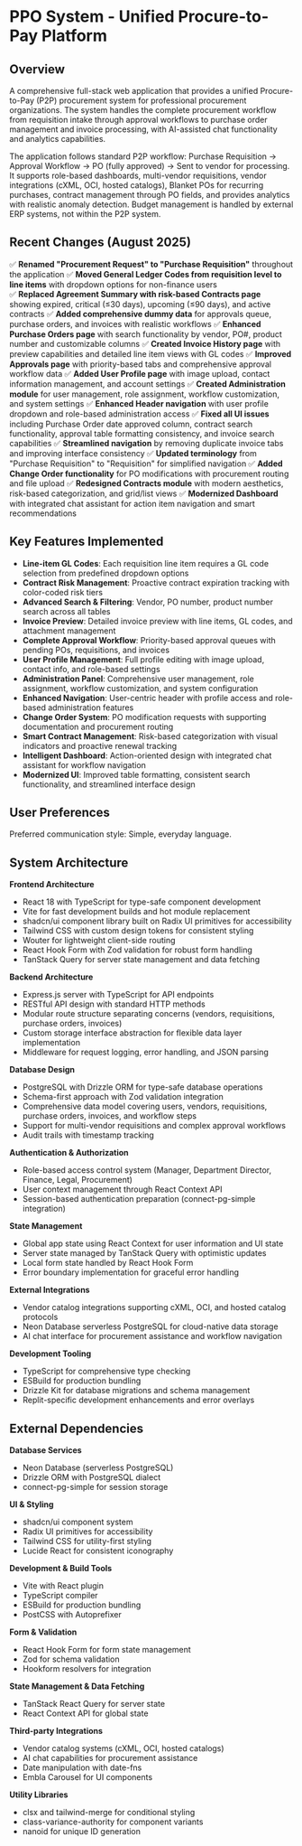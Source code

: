 # PPO System - Unified Procure-to-Pay Platform

## Overview

A comprehensive full-stack web application that provides a unified Procure-to-Pay (P2P) procurement system for professional procurement organizations. The system handles the complete procurement workflow from requisition intake through approval workflows to purchase order management and invoice processing, with AI-assisted chat functionality and analytics capabilities.

The application follows standard P2P workflow: Purchase Requisition → Approval Workflow → PO (fully approved) → Sent to vendor for processing. It supports role-based dashboards, multi-vendor requisitions, vendor integrations (cXML, OCI, hosted catalogs), Blanket POs for recurring purchases, contract management through PO fields, and provides analytics with realistic anomaly detection. Budget management is handled by external ERP systems, not within the P2P system.

## Recent Changes (August 2025)

✅ **Renamed "Procurement Request" to "Purchase Requisition"** throughout the application
✅ **Moved General Ledger Codes from requisition level to line items** with dropdown options for non-finance users  
✅ **Replaced Agreement Summary with risk-based Contracts page** showing expired, critical (≤30 days), upcoming (≤90 days), and active contracts
✅ **Added comprehensive dummy data** for approvals queue, purchase orders, and invoices with realistic workflows
✅ **Enhanced Purchase Orders page** with search functionality by vendor, PO#, product number and customizable columns
✅ **Created Invoice History page** with preview capabilities and detailed line item views with GL codes
✅ **Improved Approvals page** with priority-based tabs and comprehensive approval workflow data
✅ **Added User Profile page** with image upload, contact information management, and account settings
✅ **Created Administration module** for user management, role assignment, workflow customization, and system settings
✅ **Enhanced Header navigation** with user profile dropdown and role-based administration access
✅ **Fixed all UI issues** including Purchase Order date approved column, contract search functionality, approval table formatting consistency, and invoice search capabilities
✅ **Streamlined navigation** by removing duplicate invoice tabs and improving interface consistency
✅ **Updated terminology** from "Purchase Requisition" to "Requisition" for simplified navigation
✅ **Added Change Order functionality** for PO modifications with procurement routing and file upload
✅ **Redesigned Contracts module** with modern aesthetics, risk-based categorization, and grid/list views
✅ **Modernized Dashboard** with integrated chat assistant for action item navigation and smart recommendations

## Key Features Implemented

- **Line-item GL Codes**: Each requisition line item requires a GL code selection from predefined dropdown options
- **Contract Risk Management**: Proactive contract expiration tracking with color-coded risk tiers
- **Advanced Search & Filtering**: Vendor, PO number, product number search across all tables
- **Invoice Preview**: Detailed invoice preview with line items, GL codes, and attachment management
- **Complete Approval Workflow**: Priority-based approval queues with pending POs, requisitions, and invoices
- **User Profile Management**: Full profile editing with image upload, contact info, and role-based settings
- **Administration Panel**: Comprehensive user management, role assignment, workflow customization, and system configuration
- **Enhanced Navigation**: User-centric header with profile access and role-based administration features
- **Change Order System**: PO modification requests with supporting documentation and procurement routing
- **Smart Contract Management**: Risk-based categorization with visual indicators and proactive renewal tracking
- **Intelligent Dashboard**: Action-oriented design with integrated chat assistant for workflow navigation
- **Modernized UI**: Improved table formatting, consistent search functionality, and streamlined interface design

## User Preferences

Preferred communication style: Simple, everyday language.

## System Architecture

**Frontend Architecture**
- React 18 with TypeScript for type-safe component development
- Vite for fast development builds and hot module replacement
- shadcn/ui component library built on Radix UI primitives for accessibility
- Tailwind CSS with custom design tokens for consistent styling
- Wouter for lightweight client-side routing
- React Hook Form with Zod validation for robust form handling
- TanStack Query for server state management and data fetching

**Backend Architecture**
- Express.js server with TypeScript for API endpoints
- RESTful API design with standard HTTP methods
- Modular route structure separating concerns (vendors, requisitions, purchase orders, invoices)
- Custom storage interface abstraction for flexible data layer implementation
- Middleware for request logging, error handling, and JSON parsing

**Database Design**
- PostgreSQL with Drizzle ORM for type-safe database operations
- Schema-first approach with Zod validation integration
- Comprehensive data model covering users, vendors, requisitions, purchase orders, invoices, and workflow steps
- Support for multi-vendor requisitions and complex approval workflows
- Audit trails with timestamp tracking

**Authentication & Authorization**
- Role-based access control system (Manager, Department Director, Finance, Legal, Procurement)
- User context management through React Context API
- Session-based authentication preparation (connect-pg-simple integration)

**State Management**
- Global app state using React Context for user information and UI state
- Server state managed by TanStack Query with optimistic updates
- Local form state handled by React Hook Form
- Error boundary implementation for graceful error handling

**External Integrations**
- Vendor catalog integrations supporting cXML, OCI, and hosted catalog protocols
- Neon Database serverless PostgreSQL for cloud-native data storage
- AI chat interface for procurement assistance and workflow navigation

**Development Tooling**
- TypeScript for comprehensive type checking
- ESBuild for production bundling
- Drizzle Kit for database migrations and schema management
- Replit-specific development enhancements and error overlays

## External Dependencies

**Database Services**
- Neon Database (serverless PostgreSQL)
- Drizzle ORM with PostgreSQL dialect
- connect-pg-simple for session storage

**UI & Styling**
- shadcn/ui component system
- Radix UI primitives for accessibility
- Tailwind CSS for utility-first styling
- Lucide React for consistent iconography

**Development & Build Tools**
- Vite with React plugin
- TypeScript compiler
- ESBuild for production bundling
- PostCSS with Autoprefixer

**Form & Validation**
- React Hook Form for form state management
- Zod for schema validation
- Hookform resolvers for integration

**State Management & Data Fetching**
- TanStack React Query for server state
- React Context API for global state

**Third-party Integrations**
- Vendor catalog systems (cXML, OCI, hosted catalogs)
- AI chat capabilities for procurement assistance
- Date manipulation with date-fns
- Embla Carousel for UI components

**Utility Libraries**
- clsx and tailwind-merge for conditional styling
- class-variance-authority for component variants
- nanoid for unique ID generation